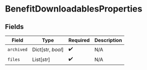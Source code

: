 # BenefitDownloadablesProperties


## Fields

| Field              | Type               | Required           | Description        |
| ------------------ | ------------------ | ------------------ | ------------------ |
| `archived`         | Dict[str, *bool*]  | :heavy_check_mark: | N/A                |
| `files`            | List[*str*]        | :heavy_check_mark: | N/A                |